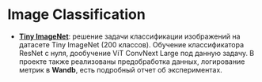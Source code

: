 # Image Classification

* **[Tiny ImageNet](./Tiny%20ImageNet)**: решение задачи классификации изображений на датасете 
Tiny ImageNet (200 классов). Обучение классификатора ResNet с нуля, дообучение ViT ConvNext Large
под данную задачу. В проекте также реализованы предобработка данных, логирование метрик в **Wandb**, 
есть подробный отчет об экспериментах.
